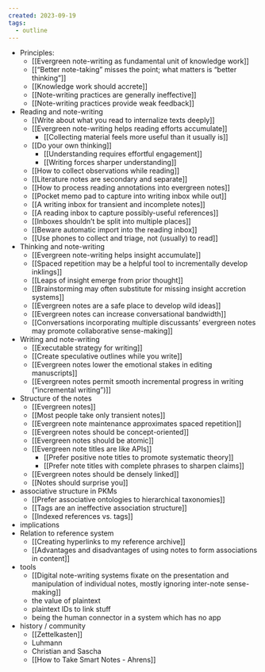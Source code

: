 ```yaml
---
created: 2023-09-19
tags:
  - outline
---
```

- Principles:
    - [[Evergreen note-writing as fundamental unit of knowledge work]]
    - [[“Better note-taking” misses the point; what matters is “better thinking”]]
    - [[Knowledge work should accrete]]
    - [[Note-writing practices are generally ineffective]]
    - [[Note-writing practices provide weak feedback]]
- Reading and note-writing
    - [[Write about what you read to internalize texts deeply]]
    - [[Evergreen note-writing helps reading efforts accumulate]]
        - [[Collecting material feels more useful than it usually is]]
    - [[Do your own thinking]]
        - [[Understanding requires effortful engagement]]
        - [[Writing forces sharper understanding]]
    - [[How to collect observations while reading]]
    - [[Literature notes are secondary and separate]]
    - [[How to process reading annotations into evergreen notes]]
    - [[Pocket memo pad to capture into writing inbox while out]]
    - [[A writing inbox for transient and incomplete notes]]
    - [[A reading inbox to capture possibly-useful references]]
    - [[Inboxes shouldn’t be split into multiple places]]
    - [[Beware automatic import into the reading inbox]]
    - [[Use phones to collect and triage, not (usually) to read]]
- Thinking and note-writing
    - [[Evergreen note-writing helps insight accumulate]]
    - [[Spaced repetition may be a helpful tool to incrementally develop inklings]]
    - [[Leaps of insight emerge from prior thought]]
    - [[Brainstorming may often substitute for missing insight accretion systems]]
    - [[Evergreen notes are a safe place to develop wild ideas]]
    - [[Evergreen notes can increase conversational bandwidth]]
    - [[Conversations incorporating multiple discussants’ evergreen notes may promote collaborative sense-making]]
- Writing and note-writing
    - [[Executable strategy for writing]]
    - [[Create speculative outlines while you write]]
    - [[Evergreen notes lower the emotional stakes in editing manuscripts]]
    - [[Evergreen notes permit smooth incremental progress in writing (“incremental writing”)]]
- Structure of the notes
    - [[Evergreen notes]]
    - [[Most people take only transient notes]]
    - [[Evergreen note maintenance approximates spaced repetition]]
    - [[Evergreen notes should be concept-oriented]]
    - [[Evergreen notes should be atomic]]
    - [[Evergreen note titles are like APIs]]
        - [[Prefer positive note titles to promote systematic theory]]
        - [[Prefer note titles with complete phrases to sharpen claims]]
    - [[Evergreen notes should be densely linked]]
    - [[Notes should surprise you]]
- associative structure in PKMs
    - [[Prefer associative ontologies to hierarchical taxonomies]]
    - [[Tags are an ineffective association structure]]
    - [[Indexed references vs. tags]]
- implications
- Relation to reference system
    - [[Creating hyperlinks to my reference archive]]
    - [[Advantages and disadvantages of using notes to form associations in content]]
- tools
    - [[Digital note-writing systems fixate on the presentation and manipulation of individual notes, mostly ignoring inter-note sense-making]]
    - the value of plaintext
    - plaintext IDs to link stuff
    - being the human connector in a system which has no app
- history / community
    - [[Zettelkasten]]
    - Luhmann
    - Christian and Sascha
    - [[How to Take Smart Notes - Ahrens]]